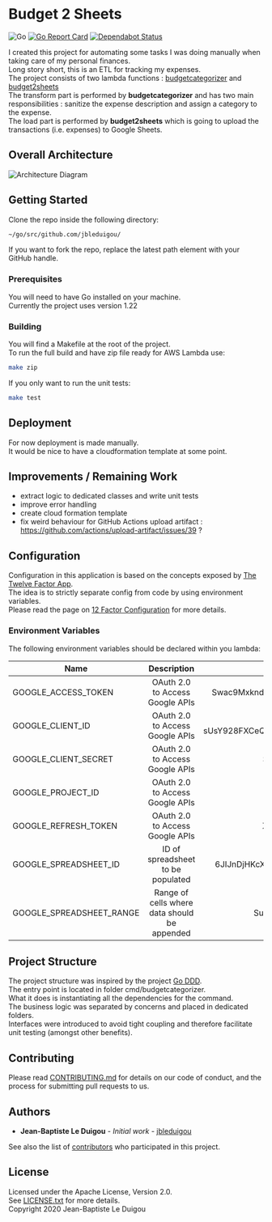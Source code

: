 # Budget 2 Sheets
![Go](https://github.com/jbleduigou/budget2sheets/workflows/Go/badge.svg)
[![Go Report Card](https://goreportcard.com/badge/github.com/jbleduigou/budget2sheets)](https://goreportcard.com/report/github.com/jbleduigou/budget2sheets)
[![Dependabot Status](https://api.dependabot.com/badges/status?host=github&repo=jbleduigou/budget2sheets)](https://dependabot.com)


I created this project for automating some tasks I was doing manually when taking care of my personal finances.  
Long story short, this is an ETL for tracking my expenses.  
The project consists of two lambda functions : [budgetcategorizer](https://github.com/jbleduigou/budgetcategorizer) and [budget2sheets](https://github.com/jbleduigou/budget2sheets)  
The transform part is performed by **budgetcategorizer** and has two main responsibilities : sanitize the expense description and assign a category to the expense.  
The load part is performed by **budget2sheets** which is going to upload the transactions (i.e. expenses) to Google Sheets.

## Overall Architecture

![Architecture Diagram](architecture_diagram.png)

## Getting Started

Clone the repo inside the following directory:

```bash
~/go/src/github.com/jbleduigou/

```

If you want to fork the repo, replace the latest path element with your GitHub handle.

### Prerequisites

You will need to have Go installed on your machine.  
Currently the project uses version 1.22

### Building
You will find a Makefile at the root of the project.  
To run the full build and have zip file ready for AWS Lambda use:

```bash
make zip
```

If you only want to run the unit tests:

```bash
make test
```

## Deployment

For now deployment is made manually.  
It would be nice to have a cloudformation template at some point.

## Improvements / Remaining Work

* extract logic to dedicated classes and write unit tests
* improve error handling
* create cloud formation template
* fix weird behaviour for GitHub Actions upload artifact : https://github.com/actions/upload-artifact/issues/39 ?

## Configuration

Configuration in this application is based on the concepts exposed by [The Twelve Factor App](https://12factor.net/).  
The idea is to strictly separate config from code by using environment variables.  
Please read the page on [12 Factor Configuration](https://12factor.net/config) for more details.

### Environment Variables

The following environment variables should be declared within you lambda:

| Name                         | Description                                 | Sample Value                                                 |
| ---------------------------- |:-------------------------------------------:| :-----------------------------------------------------------:|
| GOOGLE_ACCESS_TOKEN          | OAuth 2.0 to Access Google APIs             | Swac9MxkndN1elrl3y7Gk6XWizKC97gs48eJ3p7O                     |
| GOOGLE_CLIENT_ID             | OAuth 2.0 to Access Google APIs             | 769149424942-sUsY928FXCeQB15Dpot0.apps.googleusercontent.com |
| GOOGLE_CLIENT_SECRET         | OAuth 2.0 to Access Google APIs             | Swac9MxkndN1elrl3y7G                                         |
| GOOGLE_PROJECT_ID            | OAuth 2.0 to Access Google APIs             | budget2sheets-633863                                         |
| GOOGLE_REFRESH_TOKEN         | OAuth 2.0 to Access Google APIs             | XgukkG2720EZOZuiYiHZ                                         |
| GOOGLE_SPREADSHEET_ID        | ID of spreadsheet to be populated           | 6JIJnDjHKcXwF9EhCTPLp0BJiZ03tMPvbVn36sj4                     |
| GOOGLE_SPREADSHEET_RANGE     | Range of cells where data should be appended| Suivi Dépenses Janvier!A2:F2                                 |

## Project Structure

The project structure was inspired by the project [Go DDD](https://github.com/marcusolsson/goddd).  
The entry point is located in folder cmd/budgetcategorizer.  
What it does is instantiating all the dependencies for the command.  
The business logic was separated by concerns and placed in dedicated folders.  
Interfaces were introduced to avoid tight coupling and therefore facilitate unit testing (amongst other benefits).  

## Contributing

Please read [CONTRIBUTING.md](CONTRIBUTING.md) for details on our code of conduct, and the process for submitting pull requests to us.

## Authors

* **Jean-Baptiste Le Duigou** - *Initial work* - [jbleduigou](https://github.com/jbleduigou)

See also the list of [contributors](https://github.com/jbleduigou/budget2sheets/contributors) who participated in this project.

## License

Licensed under the Apache License, Version 2.0.  
See [LICENSE.txt](LICENSE.txt) for more details.  
Copyright 2020 Jean-Baptiste Le Duigou
